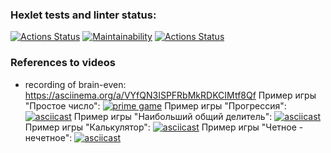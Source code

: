 ### Hexlet tests and linter status:
[![Actions Status](https://github.com/VVtatarinoff/python-project-lvl1/workflows/hexlet-check/badge.svg)](https://github.com/VVtatarinoff/python-project-lvl1/actions)
[![Maintainability](https://api.codeclimate.com/v1/badges/7df09180e18f71b7f733/maintainability)](https://codeclimate.com/github/VVtatarinoff/python-project-lvl1/maintainability)
[![Actions Status](https://github.com/VVtatarinoff/python-project-lvl1/workflows/Linter-check/badge.svg)](https://github.com/VVtatarinoff/python-project-lvl1/actions)


### References to videos
- recording of brain-even: https://asciinema.org/a/VYfQN3ISPFRbMkRDKCIMtf8Qf
Пример игры "Простое число":
[![prime game](https://asciinema.org/a/w7ZrfeO798Wb3xb6P1wnzU3f5.svg)](https://asciinema.org/a/w7ZrfeO798Wb3xb6P1wnzU3f5)
Пример игры "Прогрессия":
[![asciicast](https://asciinema.org/a/BNlzmLxnTkpWVVOnfxHYZTY9s.svg)](https://asciinema.org/a/BNlzmLxnTkpWVVOnfxHYZTY9s)
Пример игры "Наибольший общий делитель":
[![asciicast](https://asciinema.org/a/Ase3ys60fxIuP0Eg0mjvwuZoy.svg)](https://asciinema.org/a/Ase3ys60fxIuP0Eg0mjvwuZoy)
Пример игры "Калькулятор":
[![asciicast](https://asciinema.org/a/9pU1Xoyzoi54eLabGoTjDQNCp.svg)](https://asciinema.org/a/9pU1Xoyzoi54eLabGoTjDQNCp)
Пример игры "Четное - нечетное":
[![asciicast](https://asciinema.org/a/VYfQN3ISPFRbMkRDKCIMtf8Qf.svg)](https://asciinema.org/a/VYfQN3ISPFRbMkRDKCIMtf8Qf)
